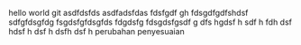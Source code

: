 hello world git
asdfdsfds
asdfadsfdas
fdsfgdf
gh
fdsgdfgdfshdsf
sdfgfdsgfdg
fsgdsfgfdsgfds
fdgdsfg
fdsgdsfgsdf
g
dfs
hgdsf
h
sdf
h
fdh
dsf
hdsf
h
dsf
h
dsfh
dsf
h
perubahan
penyesuaian
